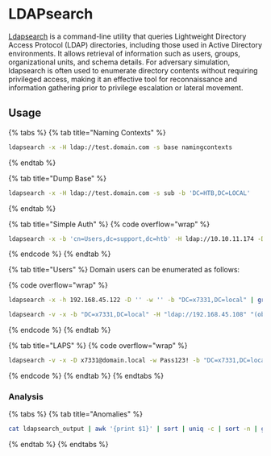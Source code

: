 # LDAPsearch

[Ldapsearch](https://bmaupin.github.io/wiki/applications/misc/ldapsearch.html) is a command-line utility that queries Lightweight Directory Access Protocol (LDAP) directories, including those used in Active Directory environments. It allows retrieval of information such as users, groups, organizational units, and schema details. For adversary simulation, ldapsearch is often used to enumerate directory contents without requiring privileged access, making it an effective tool for reconnaissance and information gathering prior to privilege escalation or lateral movement.

## Usage

{% tabs %}
{% tab title="Naming Contexts" %}
```bash
ldapsearch -x -H ldap://test.domain.com -s base namingcontexts
```
{% endtab %}

{% tab title="Dump Base" %}
```bash
ldapsearch -x -H ldap://test.domain.com -s sub -b 'DC=HTB,DC=LOCAL'
```
{% endtab %}

{% tab title="Simple Auth" %}
{% code overflow="wrap" %}
```bash
ldapsearch -x -b 'cn=Users,dc=support,dc=htb' -H ldap://10.10.11.174 -D support\\ldap -w '<pass>'
```
{% endcode %}
{% endtab %}

{% tab title="Users" %}
Domain users can be enumerated as follows:

{% code overflow="wrap" %}
```bash
ldapsearch -x -h 192.168.45.122 -D '' -w '' -b "DC=x7331,DC=local" | grep sAMAccountName:

ldapsearch -v -x -b "DC=x7331,DC=local" -H "ldap://192.168.45.108" "(objectclass=*)"
```
{% endcode %}
{% endtab %}

{% tab title="LAPS" %}
{% code overflow="wrap" %}
```bash
ldapsearch -v -x -D x7331@domain.local -w Pass123! -b "DC=x7331,DC=local" -h 192.168.45.108 "(ms-MCS-AdmPwd=*)" ms-MCS-AdmPwd
```
{% endcode %}
{% endtab %}
{% endtabs %}

### Analysis

{% tabs %}
{% tab title="Anomalies" %}
```bash
cat ldapsearch_output | awk '{print $1}' | sort | uniq -c | sort -n | grep ':'
```
{% endtab %}
{% endtabs %}
